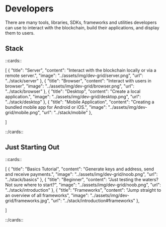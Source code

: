 # Developers


There are many tools, libraries, SDKs, frameworks and utilities developers can use to interact with the blockchain, build their applications, and display them to users. 

## Stack

::cards::

[
  {
    "title": "Server",
    "content": "Interact with the blockchain locally or via a remote server.",
    "image": "../assets/img/dev-grid/server.png",
    "url": "../stack/server"
  },
  {
    "title": "Browser",
    "content": "Interact with users in browser",
    "image": "../assets/img/dev-grid/browser.png",
    "url": "../stack/browser"
  },
  {
    "title": "Desktop",
    "content": "Create a local application.",
    "image": "../assets/img/dev-grid/desktop.png",
    "url": "../stack/desktop"
  },
  {
    "title": "Mobile Application",
    "content": "Creating a bundled mobile app for Android or iOS.",
    "image": "../assets/img/dev-grid/mobile.png",
    "url": "../stack/mobile"
  },

]

::/cards::

## Just Starting Out

::cards::

[
  {
    "title": "Basics Tutorial",
    "content": "Generate keys and address, send and receive payments.",
    "image": "../assets/img/dev-grid/noob.png",
    "url": "../stack/basics"
  },
  {
    "title": "Beginner",
    "content": "Just testing the waters? Not sure where to start?",
    "image": "../assets/img/dev-grid/noob.png",
    "url": "../stack/introduction"
  },
  {
    "title": "Frameworks",
    "content": "Jump straight to an overview of all frameworks",
    "image": "../assets/img/dev-grid/frameworks.jpg",
    "url": "../stack/introduction#frameworks"
  },

]

::/cards::

